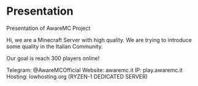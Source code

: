 # Presentation
Presentation of AwareMC Project

Hi, we are a Minecraft Server with high quality.
We are trying to introduce some quality in the Italian Community.

Our goal is reach 300 players online!

Telegram: @AwareMCOfficial
Website: awaremc.it
IP: play.awaremc.it
Hosting: lowhosting.org (RYZEN-1 DEDICATED SERVER)
